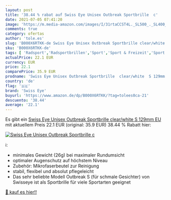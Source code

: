 ```yaml
---
layout: post
title: '38.44 % rabat auf Swiss Eye Unisex Outbreak Sportbrille  c'
date: 2021-07-05 07:41:20
image: 'https://m.media-amazon.com/images/I/31rtaCCST4L._SL500_._SL400_.jpg'
comments: true
category: ofertas
author: 'tole.es'
slug: 'B000X6RTKK-de Swiss Eye Unisex Outbreak Sportbrille clear/white S 129mm EU'
sku: 'B000X6RTKK-de'
tags: [ 'Radsport','Radsportbrillen','Sport','Sport & Freizeit','Sport & Outdoor Freizeitzubehör','Sportausrüstung & -bekleidung','Sportbrillen','Sportsonnenbrillen für Herren','swiss eye', ]
actualPrice: 22.1 EUR
currency: EUR
price: 22.1
comparePrice: 35.9 EUR
prodname: 'Swiss Eye Unisex Outbreak Sportbrille  clear/white  S 129mm EU'
country: 'de'
flag: '🇩🇪'
brand: 'Swiss Eye'
buyurl: 'https://www.amazon.de/dp/B000X6RTKK/?tag=tolees0ca-21'
descuento: '38.44'
average: '22.1'
---
```


Es gibt ein [Swiss Eye Unisex Outbreak Sportbrille  clear/white  S 129mm EU](https://www.amazon.de/dp/B000X6RTKK/?tag=tolees0ca-21) mit aktuellem Preis 22.1 EUR (original: 35.9 EUR) 38.44 % Rabatt hier:

[![Swiss Eye Unisex Outbreak Sportbrille  c](https://m.media-amazon.com/images/I/31rtaCCST4L._SL500_._SL400_.jpg)](https://www.amazon.de/dp/B000X6RTKK/?tag=tolees0ca-21)

ℹ️:

- minimales Gewicht (26g) bei maximaler Rundumsicht
- optimaler Augenschutz auf höchstem Niveau
- Zubehör: Mikrofaserbeutel zur Reinigung
- stabil, flexibel und absolut pflegeleicht
- Das sehr beliebte Modell Outbreak S (für schmale Gesichter) von Swisseye ist als Sportbrille für viele Sportarten geeignet

[🛒 kauf es hier!!](https://www.amazon.de/dp/B000X6RTKK/?tag=tolees0ca-21)
